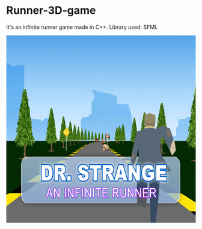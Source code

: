 # Runner-3D-game
It's an infinite runner game made in C++.
Library used: SFML

<img src="./intro.png" height="500" width="600">
